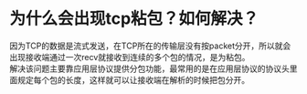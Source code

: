 # 为什么会出现tcp粘包？如何解决？

因为TCP的数据是流式发送，在TCP所在的传输层没有按packet分开，所以就会出现接收端通过一次recv就接收到连续的多个包的情况，是为粘包。  
解决该问题主要靠应用层协议提供分包功能，最常用的是在应用层协议的协议头里面规定每个包的长度，这样就可以让接收端在解析的时候把包分开。
